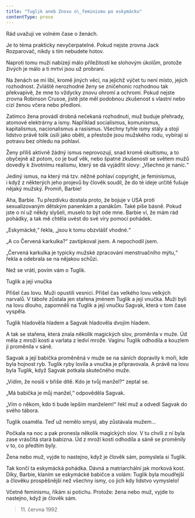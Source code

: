 ```yaml
---
title: "Tuglik aneb Znovu o\_feminismu po eskymácku"
contentType: prose
---
```


Rád uvažuji ve volném čase o ženách.

Je to téma prakticky nevyčerpatelné. Pokud nejste zrovna Jack Rozparovač, nikdy s tím nebudete hotov.

Naproti tomu muži nabízejí málo příležitostí ke slohovým úkolům, protože živých je málo a ti mrtví jsou už probraní.

Na ženách se mi líbí, kromě jiných věcí, na jejichž výčet tu není místo, jejich rozhodnost. Zvláště nerozhodné ženy se zničehonic rozhodnou tak překvapivě, že mne to vždycky znovu ohromí a ochromí. Pokud nejste zrovna Robinson Crusoe, jistě jste měl podobnou zkušenost s vlastní nebo cizí ženou včera nebo předloni.

Zatímco žena provádí drobná nečekaná rozhodnutí, muž buduje přehrady, atomové elektrárny a ismy. Například socialismus, komunismus, kapitalismus, nacionalismus a rasismus. Všechny tyhle ismy stály a stojí lidstvo právě tolik úsilí jako obětí, a přestože jsou mužského rodu, vybírají si potravu bez ohledu na pohlaví.

Ženy příliš aktivně žádný ismus neprovozují, snad kromě okultismu, a to obyčejně až potom, co je buď věk, nebo špatné zkušenosti se světem mužů dovedly k životnímu realismu, který se dá vyjádřit slovy: „Všechno je nanic.“

Jediný ismus, na který má tzv. něžné pohlaví copyright, je feminismus, i když z některých jeho projevů by člověk soudil, že do té ideje určitě fušuje nějaký mužský. Promiň, Barbie!

Aha, Barbie. Tu přezdívku dostala proto, že bojuje v USA proti sexualizovaným dětským panenkám a panákům. Také píše básně. Pokud jste o ní už někdy slyšeli, muselo to být ode mne. Barbie ví, že mám rád pohádky, a tak mě chtěla uvést do své víry pomocí pohádek.

„Eskymácké,“ řekla, „jsou k tomu obzvlášť vhodné.“

„A co Červená karkulka?“ zavtipkoval jsem. A nepochodil jsem.

„Červená karkulka je typicky mužské zpracování menstruačního mýtu,“ řekla a odebrala se na nějakou schůzi.

Než se vrátí, povím vám o Tuglik.

Tuglik a její vnučka

Přišel čas lovu. Muži opustili vesnici. Přišel čas velkého lovu velkých narvalů. V táboře zůstala jen stařena jménem Tuglik a její vnučka. Muži byli na lovu dlouho, zapomněli na Tuglik a její vnučku Sagvak, která v tom čase vyspěla.

Tuglik hladověla hladem a Sagvak hladověla dvojím hladem.

A tak se stařena, která znala několik magických slov, proměnila v muže. Úd měla z mroží kosti a varlata z ledví mrože. Vaginu Tuglik odhodila a kouzlem ji proměnila v sáně.

Sagvak a její babička proměněná v muže se na sáních dopravily k moři, kde byla hojnost ryb. Tuglik ryby lovila a vnučka je připravovala. A právě na lovu byla Tuglik, když Sagvak potkala skutečného muže.

„Vidím, že nosíš v břiše dítě. Kdo je tvůj manžel?“ zeptal se.

„Má babička je můj manžel,“ odpověděla Sagvak.

„Vím o někom, kdo ti bude lepším manželem!“ řekl muž a odvedl Sagvak do svého tábora.

Tuglik osaměla. Teď už nemělo smysl, aby zůstávala mužem…

Počkala na noc a pak pronesla několik magických slov. V tu chvíli z ní byla zase vrásčitá stará babizna. Úd z mroží kosti odhodila a sáně se proměnily v to, co předtím byly.

Žena nebo muž, vyjde to nastejno, když je člověk sám, pomyslela si Tuglik.

Tak končí ta eskymácká pohádka. Dávná a matriarchální jak morková kost. Díky, Barbie, klaním se eskymácké babičce a volám: Tuglik byla moudřejší a člověku prospěšnější než všechny ismy, co jich kdy lidstvo vymyslelo!

Včetně feminismu, říkám si potichu. Protože: žena nebo muž, vyjde to nastejno, když je člověk sám.

> 11. června 1992
